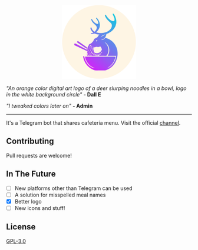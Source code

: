 <p align="center">
  <img src="resources/logo/logo-circle.png" width="200">
</p>


*"An orange color digital art logo of a deer slurping noodles in a bowl, logo in the white background circle"* **- Dall E**

*"I tweaked colors later on"* **- Admin**

-------

It's a Telegram bot that shares cafeteria menu. Visit the official [channel](https://t.me/hacettepeyemekhane).

## Contributing
Pull requests are welcome!

## In The Future
- [ ] New platforms other than Telegram can be used
- [ ] A solution for misspelled meal names
- [x] Better logo
- [ ] New icons and stuff!

## License
[GPL-3.0](https://www.gnu.org/licenses/gpl-3.0.en.html)
